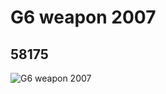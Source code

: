 # G6 weapon 2007
## 58175
![G6 weapon 2007](https://lc-www-live-s.legocdn.com/media/bricks/5/2/4504505.jpg)